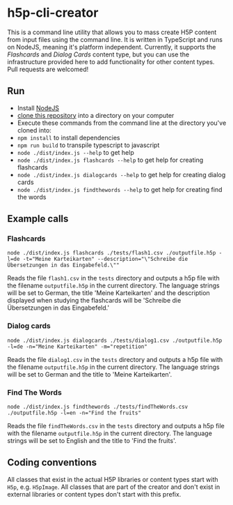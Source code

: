 # h5p-cli-creator

This is a command line utility that allows you to mass create H5P content from input files using the command line. It is written in TypeScript and runs on NodeJS, meaning it's platform independent. Currently, it supports the *Flashcards* and *Dialog Cards* content type, but you can use the infrastructure provided here to add functionality for other content types. Pull requests are welcomed!

## Run
* Install [NodeJS](https://nodejs.org/)
* [clone this repository](https://help.github.com/articles/cloning-a-repository/) into a directory on your computer
* Execute these commands from the command line at the directory you've cloned into:
* `npm install` to install dependencies
* `npm run build` to transpile typescript to javascript
* `node ./dist/index.js --help` to get help
* `node ./dist/index.js flashcards --help` to get help for creating flashcards
* `node ./dist/index.js dialogcards --help` to get help for creating dialog cards
* `node ./dist/index.js findthewords --help` to get help for creating find the words

## Example calls

### Flashcards

`node ./dist/index.js flashcards ./tests/flash1.csv ./outputfile.h5p -l=de -t="Meine Karteikarten" --description="\"Schreibe die Übersetzungen in das Eingabefeld.\""`

Reads the file `flash1.csv` in the `tests` directory and outputs a h5p file with the filename `outputfile.h5p` in the current directory. The language strings will be set to German, the title 'Meine Karteikarten' and the description displayed when studying the flashcards will be 'Schreibe die Übersetzungen in das Eingabefeld.'

### Dialog cards

`node ./dist/index.js dialogcards ./tests/dialog1.csv ./outputfile.h5p -l=de -n="Meine Karteikarten" -m="repetition"`

Reads the file `dialog1.csv` in the `tests` directory and outputs a h5p file with the filename `outputfile.h5p` in the current directory. The language strings will be set to German and the title to 'Meine Karteikarten'.

### Find The Words

`node ./dist/index.js findthewords ./tests/findTheWords.csv ./outputfile.h5p -l=en -n="Find the fruits"`

Reads the file `findTheWords.csv` in the `tests` directory and outputs a h5p file with the filename `outputfile.h5p` in the current directory. The language strings will be set to English and the title to 'Find the fruits'.

## Coding conventions
All classes that exist in the actual H5P libraries or content types start with `H5p`, e.g. `H5pImage`. All classes that are part of the creator and don't exist in external libraries or content types don't start with this prefix.
